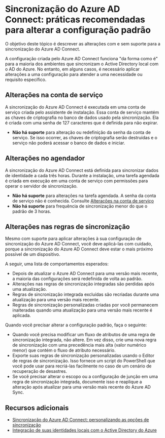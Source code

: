 <properties
	pageTitle="Práticas recomendadas para alterar a configuração padrão | Microsoft Azure"
	description="Fornece práticas recomendadas para alterar a configuração padrão da sincronização do Azure AD Connect."
	services="active-directory"
	documentationCenter=""
	authors="markusvi"
	manager="stevenpo"
	editor=""/>

<tags
	ms.service="active-directory"
	ms.workload="identity"
	ms.tgt_pltfrm="na"
	ms.devlang="na"
	ms.topic="article"
	ms.date="08/25/2015"
	ms.author="markusvi;andkjell"/>


# Sincronização do Azure AD Connect: práticas recomendadas para alterar a configuração padrão

O objetivo deste tópico é descrever as alterações com e sem suporte para a sincronização do Azure AD Connect.

A configuração criada pelo Azure AD Connect funciona "da forma como é" para a maioria dos ambientes que sincronizam o Active Directory local com o AD do Azure. No entanto, em alguns casos, é necessário aplicar alterações a uma configuração para atender a uma necessidade ou requisito específico.

## Alterações na conta de serviço
A sincronização do Azure AD Connect é executada em uma conta de serviço criada pelo assistente de instalação. Essa conta de serviço mantém as chaves de criptografia no banco de dados usado pela sincronização. Ela é criada com uma senha de 127 caracteres que é definida para não expirar.

- **Não há suporte** para alteração ou redefinição da senha da conta de serviço. Se isso ocorrer, as chaves de criptografia serão destruídas e o serviço não poderá acessar o banco de dados e iniciar.

## Alterações no agendador
A sincronização do Azure AD Connect está definida para sincronizar dados de identidade a cada três horas. Durante a instalação, uma tarefa agendada é criada em execução em uma conta de serviço com permissões para operar o servidor de sincronização.

- **Não há suporte** para alterações na tarefa agendada. A senha da conta de serviço não é conhecida. Consulte [Alterações na conta de serviço](#changes-to-the-service-account)
- **Não há suporte** para frequência de sincronização menor do que o padrão de 3 horas.

## Alterações nas regras de sincronização

Mesmo com suporte para aplicar alterações à sua configuração de sincronização do Azure AD Connect, você deve aplicá-las com cuidado, porque a sincronização do Azure AD Connect deve estar o mais próximo possível de um dispositivo.

A seguir, uma lista de comportamentos esperados:

- Depois de atualizar o Azure AD Connect para uma versão mais recente, a maioria das configurações será redefinida de volta ao padrão.
- Alterações nas regras de sincronização integradas são perdidas após uma atualização.
- Regras de sincronização integrada excluídas são recriadas durante uma atualização para uma versão mais recente.
- Regras de sincronização personalizadas criadas por você permanecem inalteradas quando uma atualização para uma versão mais recente é aplicada.



Quando você precisar alterar a configuração padrão, faça o seguinte:

- Quando você precisa modificar um fluxo de atributos de uma regra de sincronização integrada, não altere. Em vez disso, crie uma nova regra de sincronização com uma precedência mais alta (valor numérico menor) que contém o fluxo de atributo necessário.
- Exporte suas regras de sincronização personalizadas usando o Editor de regras de sincronização. Isso fornece um script do PowerShell que você pode usar para recriá-las facilmente no caso de um cenário de recuperação de desastres.
- Se você precisar alterar o escopo ou a configuração de junção em uma regra de sincronização integrada, documente isso e reaplique a alteração após atualizar para uma versão mais recente do Azure AD Sync.



## Recursos adicionais

* [Sincronização do Azure AD Connect: personalizando as opções de sincronização](active-directory-aadconnectsync-whatis.md)
* [Integração de suas identidades locais com o Active Directory do Azure](active-directory-aadconnect.md)

<!--Image references-->

<!---HONumber=August15_HO9-->